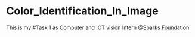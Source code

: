 # Color_Identification_In_Image
This is my #Task 1 as Computer and IOT vision Intern @Sparks Foundation
